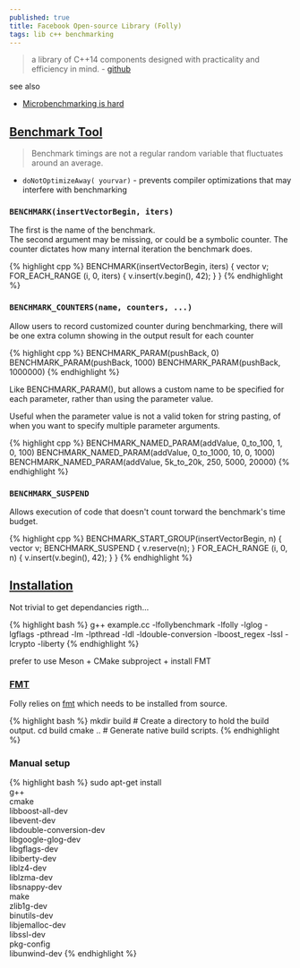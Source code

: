 ```yaml
---
published: true
title: Facebook Open-source Library (Folly)
tags: lib c++ benchmarking
---
```

>  a library of C++14 components designed with practicality and efficiency in mind. - [github](https://github.com/facebook/folly)

  
see also
- [Microbenchmarking is hard](https://stackoverflow.com/a/50934895/51386)

## [Benchmark Tool](https://github.com/facebook/folly/blob/master/folly/docs/Benchmark.md)
> Benchmark timings are not a regular random variable that fluctuates around an average. 

- `doNotOptimizeAway( yourvar)` -  prevents compiler optimizations that may interfere with benchmarking 

### `BENCHMARK(insertVectorBegin, iters)`

The first is the name of the benchmark.  
The second argument may be missing, or could be a symbolic counter. The counter dictates how many internal iteration the benchmark does.

{% highlight cpp %}
BENCHMARK(insertVectorBegin, iters) {
    vector<int> v;
    FOR_EACH_RANGE (i, 0, iters) {
      v.insert(v.begin(), 42);
    }
  }
{% endhighlight %}

### `BENCHMARK_COUNTERS(name, counters, ...)` 
Allow users to record customized counter during benchmarking,
there will be one extra column showing in the output result for each counter

{% highlight cpp %}
BENCHMARK_PARAM(pushBack, 0)
BENCHMARK_PARAM(pushBack, 1000)
BENCHMARK_PARAM(pushBack, 1000000)
{% endhighlight %}

Like BENCHMARK_PARAM(), but allows a custom name to be specified for each
parameter, rather than using the parameter value.
  
Useful when the parameter value is not a valid token for string pasting,
of when you want to specify multiple parameter arguments.
  
{% highlight cpp %}
BENCHMARK_NAMED_PARAM(addValue, 0_to_100, 1, 0, 100)
BENCHMARK_NAMED_PARAM(addValue, 0_to_1000, 10, 0, 1000)
BENCHMARK_NAMED_PARAM(addValue, 5k_to_20k, 250, 5000, 20000)
{% endhighlight %}

### `BENCHMARK_SUSPEND`
  
Allows execution of code that doesn't count torward the benchmark's time budget.

{% highlight cpp %}
BENCHMARK_START_GROUP(insertVectorBegin, n) {
    vector<int> v;
    BENCHMARK_SUSPEND {
      v.reserve(n);
    }
    FOR_EACH_RANGE (i, 0, n) {
      v.insert(v.begin(), 42);
    }
  }
{% endhighlight %}
  
## [Installation](https://github.com/facebook/folly#ubuntu-1604-lts)

Not trivial to get dependancies rigth...

{% highlight bash %}
g++  example.cc -lfollybenchmark -lfolly -lglog -lgflags -pthread -lm -lpthread -ldl -ldouble-conversion -lboost_regex -lssl -lcrypto -liberty
{% endhighlight %}

prefer to use Meson + CMake subproject + install FMT

### [FMT](https://github.com/fmtlib/fmt)
Folly relies on [fmt](https://github.com/fmtlib/fmt) which needs to be installed from source.

{% highlight bash %}
mkdir build          # Create a directory to hold the build output.
cd build
cmake ..  # Generate native build scripts.
{% endhighlight %}

### Manual setup

{% highlight bash %}
sudo apt-get install \
    g++ \
    cmake \
    libboost-all-dev \
    libevent-dev \
    libdouble-conversion-dev \
    libgoogle-glog-dev \
    libgflags-dev \
    libiberty-dev \
    liblz4-dev \
    liblzma-dev \
    libsnappy-dev \
    make \
    zlib1g-dev \
    binutils-dev \
    libjemalloc-dev \
    libssl-dev \
    pkg-config \
    libunwind-dev
{% endhighlight %}



